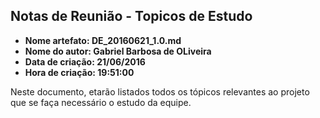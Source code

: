 Notas de Reunião - Topicos de Estudo
-----
* **Nome artefato: DE_20160621_1.0.md**
* **Nome do autor: Gabriel Barbosa de OLiveira**
* **Data de criação: 21/06/2016**
* **Hora de criação: 19:51:00**


Neste documento, etarão listados todos os tópicos relevantes ao projeto que se faça necessário o estudo da equipe.
